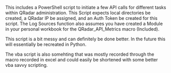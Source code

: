 This includes a PowerShell script to initiate a few API calls for different tasks within QRadar administration. This Script expects local directories be created, a QRadar IP be assigned, and an Auth Token be created for this script. 
The Log Sources function also assumes you have created a Module in your personal workbook for the QRadar_API_Metrics macro (Included).

This script is a bit messy and can definitely be done better. In the future this will essentially be recreated in Python.

The vba script is also somehting that was mostly recorded through the macro recorded in excel and could easily be shortened with some better vba savvy scripting.
